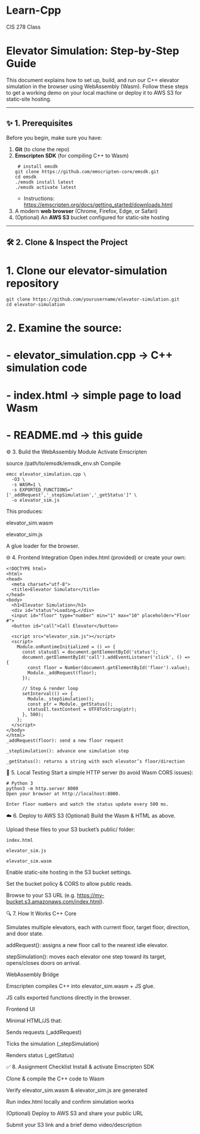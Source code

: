 # Learn-Cpp
CIS 278 Class

# Elevator Simulation: Step‑by‑Step Guide

This document explains how to set up, build, and run our C++ elevator simulation in the browser using WebAssembly (Wasm). Follow these steps to get a working demo on your local machine or deploy it to AWS S3 for static‑site hosting.

---

## ✨ 1. Prerequisites

Before you begin, make sure you have:

1. **Git** (to clone the repo)  
2. **Emscripten SDK** (for compiling C++ to Wasm)
   ```
    # install emsdk
   git clone https://github.com/emscripten-core/emsdk.git
   cd emsdk
   ./emsdk install latest
   ./emsdk activate latest
   ```
   - Instructions: https://emscripten.org/docs/getting_started/downloads.html  
4. A modern **web browser** (Chrome, Firefox, Edge, or Safari)  
5. (Optional) An **AWS S3** bucket configured for static‑site hosting  

---

## 🛠 2. Clone & Inspect the Project

# 1. Clone our elevator-simulation repository
```
git clone https://github.com/yourusername/elevator-simulation.git
cd elevator-simulation
```
# 2. Examine the source:
#    - elevator_simulation.cpp  → C++ simulation code
#    - index.html              → simple page to load Wasm
#    - README.md               → this guide

⚙️ 3. Build the WebAssembly Module
Activate Emscripten

source /path/to/emsdk/emsdk_env.sh
Compile
```
emcc elevator_simulation.cpp \
  -O3 \
  -s WASM=1 \
  -s EXPORTED_FUNCTIONS="['_addRequest','_stepSimulation','_getStatus']" \
  -o elevator_sim.js
```
This produces:

elevator_sim.wasm

elevator_sim.js

A glue loader for the browser.

🌐 4. Frontend Integration
Open index.html (provided) or create your own:

```
<!DOCTYPE html>
<html>
<head>
  <meta charset="utf-8">
  <title>Elevator Simulator</title>
</head>
<body>
  <h1>Elevator Simulation</h1>
  <div id="status">Loading…</div>
  <input id="floor" type="number" min="1" max="10" placeholder="Floor #">
  <button id="call">Call Elevator</button>

  <script src="elevator_sim.js"></script>
  <script>
    Module.onRuntimeInitialized = () => {
      const statusEl = document.getElementById('status');
      document.getElementById('call').addEventListener('click', () => {
        const floor = Number(document.getElementById('floor').value);
        Module._addRequest(floor);
      });

      // Step & render loop
      setInterval(() => {
        Module._stepSimulation();
        const ptr = Module._getStatus();
        statusEl.textContent = UTF8ToString(ptr);
      }, 500);
    };
  </script>
</body>
</html>
_addRequest(floor): send a new floor request

_stepSimulation(): advance one simulation step

_getStatus(): returns a string with each elevator’s floor/direction
```
🚀 5. Local Testing
Start a simple HTTP server (to avoid Wasm CORS issues):

```
# Python 3
python3 -m http.server 8000
Open your browser at http://localhost:8000.

Enter floor numbers and watch the status update every 500 ms.
```

☁️ 6. Deploy to AWS S3 (Optional)
Build the Wasm & HTML as above.

Upload these files to your S3 bucket’s public/ folder:
```
index.html

elevator_sim.js

elevator_sim.wasm
```

Enable static‑site hosting in the S3 bucket settings.

Set the bucket policy & CORS to allow public reads.

Browse to your S3 URL (e.g. https://my-bucket.s3.amazonaws.com/index.html).

🔍 7. How It Works
C++ Core

Simulates multiple elevators, each with current floor, target floor, direction, and door state.

addRequest(): assigns a new floor call to the nearest idle elevator.

stepSimulation(): moves each elevator one step toward its target, opens/closes doors on arrival.

WebAssembly Bridge

Emscripten compiles C++ into elevator_sim.wasm + JS glue.

JS calls exported functions directly in the browser.

Frontend UI

Minimal HTML/JS that:

Sends requests (_addRequest)

Ticks the simulation (_stepSimulation)

Renders status (_getStatus)

✅ 8. Assignment Checklist
 Install & activate Emscripten SDK

 Clone & compile the C++ code to Wasm

 Verify elevator_sim.wasm & elevator_sim.js are generated

 Run index.html locally and confirm simulation works

 (Optional) Deploy to AWS S3 and share your public URL

 Submit your S3 link and a brief demo video/description
